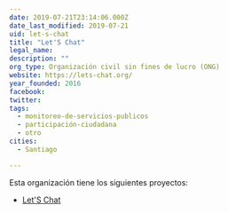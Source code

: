 ```yaml
---
date: 2019-07-21T23:14:06.000Z
date_last_modified: 2019-07-21
uid: let-s-chat
title: "Let'S Chat"
legal_name: 
description: ""
org_type: Organización civil sin fines de lucro (ONG)
website: https://lets-chat.org/
year_founded: 2016
facebook: 
twitter: 
tags:
  - monitoreo-de-servicios-publicos
  - participación-ciudadana
  - otro
cities: 
  - Santiago

---
```


Esta organización tiene los siguientes proyectos:

- [Let'S Chat](/i/let-s-chat.html)
